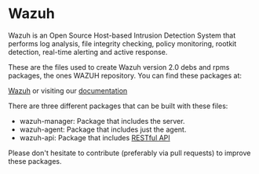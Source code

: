 Wazuh
============

Wazuh is an Open Source Host-based Intrusion Detection System that performs log analysis, file integrity checking, policy monitoring, rootkit detection, real-time alerting and active response.

These are the files used to create Wazuh version 2.0 debs and rpms packages, the ones WAZUH repository. You can find these packages at:

[Wazuh](https://wazuh.com) or visiting our [documentation](http://documentation.wazuh.com)

There are three different packages that can be built with these files:

* wazuh-manager: Package that includes the server.
* wazuh-agent: Package that includes just the agent.
* wazuh-api: Package that includes [RESTful API](http://documentation.wazuh.com/en/latest/ossec_api.html)

Please don't hesitate to contribute (preferably via pull requests) to improve these packages.
